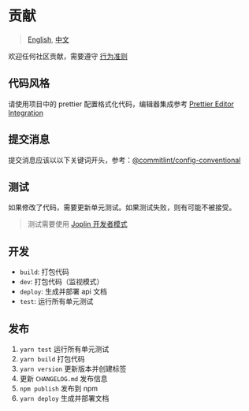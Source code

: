 # 贡献

> [English](CONTRIBUTING.md), [中文](CONTRIBUTING.ZH_CN.md)

欢迎任何社区贡献，需要遵守 [行为准则](https://www.contributor-covenant.org/version/2/0/code_of_conduct/)

## 代码风格

请使用项目中的 prettier 配置格式化代码，编辑器集成参考 [Prettier Editor Integration](https://prettier.io/docs/en/editors.html)

## 提交消息

提交消息应该以以下关键词开头，参考：[@commitlint/config-conventional](https://www.npmjs.com/package/@commitlint/config-conventional)

## 测试

如果修改了代码，需要更新单元测试。如果测试失败，则有可能不被接受。

> 测试需要使用 [Joplin 开发者模式](https://joplinapp.org/api/references/development_mode/)

## 开发

- `build`: 打包代码
- `dev`: 打包代码（监视模式）
- `deploy`: 生成并部署 api 文档
- `test`: 运行所有单元测试

## 发布

1. `yarn test` 运行所有单元测试
2. `yarn build` 打包代码
3. `yarn version` 更新版本并创建标签
4. 更新 `CHANGELOG.md` 发布信息
5. `npm publish` 发布到 npm
6. `yarn deploy` 生成并部署文档
